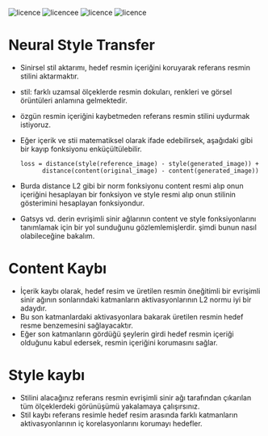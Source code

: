 ![licence](https://img.shields.io/badge/Keras-V2.3.1-red)
![licencee](https://img.shields.io/badge/Tensorflow-V2.0-yellow)
![licence](https://img.shields.io/badge/demir-ai-blueviolet)
![licence](https://img.shields.io/badge/Ahmet%20Furkan-DEM%C4%B0R-blue)


# Neural Style Transfer 

* Sinirsel stil aktarımı, hedef resmin içeriğini koruyarak referans resmin stilini aktarmaktır.
* stil: farklı uzamsal ölçeklerde resmin dokuları, renkleri ve görsel örüntüleri anlamına gelmektedir.
* özgün resmin içeriğini kaybetmeden referans resmin stilini uydurmak istiyoruz.
* Eğer içerik ve stii matematiksel olarak ifade edebilirsek, aşağıdaki gibi bir kayıp fonksiyonu enküçültülebilir.
       
      loss = distance(style(reference_image) - style(generated_image)) +
            distance(content(original_image) - content(generated_image))
            
* Burda distance L2 gibi bir norm  fonksiyonu content resmi alıp onun içeriğini hesaplayan bir fonksiyon ve style resmi alıp onun stilinin gösterimini hesaplayan fonksiyondur.
* Gatsys vd. derin evrişimli sinir ağlarının content ve style fonksiyonlarını tanımlamak için bir yol sunduğunu gözlemlemişlerdir. şimdi bunun nasıl olabileceğine bakalım.


# Content Kaybı

* İçerik kaybı olarak, hedef resim ve üretilen resmin öneğitimli bir evrişimli sinir ağının sonlarındaki katmanların aktivasyonlarının L2 normu iyi bir adaydır.
* Bu son katmanlardaki aktivasyonlara bakarak üretilen resmin hedef resme benzemesini sağlayacaktır.
* Eğer son katmanların gördüğü şeylerin girdi hedef resmin içeriği olduğunu kabul edersek, resmin içeriğini korumasını sağlar.


# Style kaybı

* Stilini alacağınız referans resmin evrişimli sinir ağı tarafından çıkarılan tüm ölçeklerdeki görünüşümü yakalamaya çalışırsınız.
* Stil kaybı referans resimle hedef resim arasında farklı katmanların aktivasyonlarının iç korelasyonlarını korumayı hedefler.

